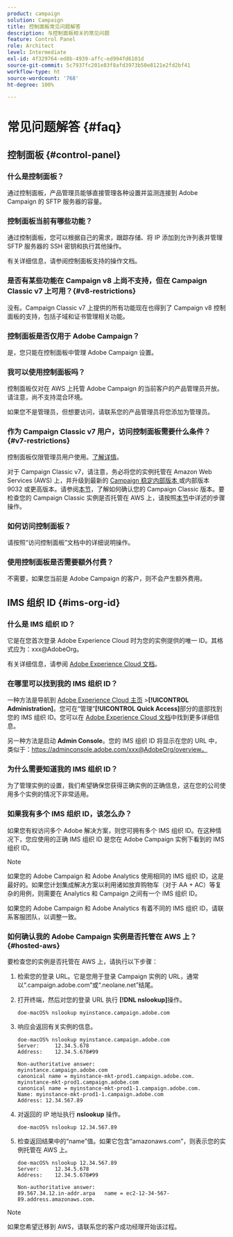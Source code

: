 ```yaml
---
product: campaign
solution: Campaign
title: 控制面板常见问题解答
description: 与控制面板相关的常见问题
feature: Control Panel
role: Architect
level: Intermediate
exl-id: 4f329764-ed8b-4939-affc-ed994fd6101d
source-git-commit: 5c7937fc201e83f8afd3973b50e8121e2fd2bf41
workflow-type: ht
source-wordcount: '768'
ht-degree: 100%

---
```


# 常见问题解答 {#faq}

## 控制面板 {#control-panel}

### 什么是控制面板？

通过控制面板，产品管理员能够直接管理各种设置并监测连接到 Adobe Campaign 的 SFTP 服务器的容量。

### 控制面板当前有哪些功能？

通过控制面板，您可以根据自己的需求，跟踪存储、将 IP 添加到允许列表并管理 SFTP 服务器的 SSH 密钥和执行其他操作。

有关详细信息，请参阅控制面板支持的操作文档。

### 是否有某些功能在 Campaign v8 上尚不支持，但在 Campaign Classic v7 上可用？{#v8-restrictions}

没有。Campaign Classic v7 上提供的所有功能现在也得到了 Campaign v8 控制面板的支持，包括子域和证书管理相关功能。

### 控制面板是否仅用于 Adobe Campaign？

是，您只能在控制面板中管理 Adobe Campaign 设置。

### 我可以使用控制面板吗？

控制面板仅对在 AWS 上托管 Adobe Campaign 的当前客户的产品管理员开放。请注意，尚不支持混合环境。

如果您不是管理员，但想要访问，请联系您的产品管理员将您添加为管理员。

### 作为 Campaign Classic v7 用户，访问控制面板需要什么条件？ {#v7-restrictions}

控制面板仅限管理员用户使用。[了解详情](discover/using/managing-permissions.md)。

对于 Campaign Classic v7，请注意，务必将您的实例托管在 Amazon Web Services (AWS) 上，并升级到最新的 [Campaign 稳定内部版本 ](https://experienceleague.adobe.com/docs/campaign-classic/using/release-notes/rn-overview.html?lang=zh-Hans#rn-statuses) 或内部版本 9032 或更高版本。请参阅[本节](https://experienceleague.adobe.com/docs/campaign-classic/using/getting-started/starting-with-adobe-campaign/launching-adobe-campaign.html?lang=zh-Hans#getting-your-campaign-version)，了解如何确认您的 Campaign Classic 版本。要检查您的 Campaign Classic 实例是否托管在 AWS 上，请按照[本节](#hosted-aws)中详述的步骤操作。

### 如何访问控制面板？

请按照“访问控制面板”文档中的详细说明操作。

### 使用控制面板是否需要额外付费？

不需要，如果您当前是 Adobe Campaign 的客户，则不会产生额外费用。

## IMS 组织 ID {#ims-org-id}

### 什么是 IMS 组织 ID？

它是在您首次登录 Adobe Experience Cloud 时为您的实例提供的唯一 ID。其格式应为：xxx@AdobeOrg。

有关详细信息，请参阅 [Adobe Experience Cloud 文档](https://experienceleague.adobe.com/docs/core-services/interface/administration/organizations.html?lang=zh-Hans)。

### 在哪里可以找到我的 IMS 组织 ID？

一种方法是导航到 [Adobe Experience Cloud 主页](https://experiencecloud.adobe.com/) >**[!UICONTROL Administration]**。您可在“管理”**[!UICONTROL Quick Access]**&#x200B;部分的底部找到您的 IMS 组织 ID。您可以在 [Adobe Experience Cloud 文档](https://experienceleague.adobe.com/docs/core-services/interface/administration/organizations.html?lang=zh-Hans)中找到更多详细信息。

另一种方法是启动 **Admin Console**。您的 IMS 组织 ID 将显示在您的 URL 中，类似于：https://adminconsole.adobe.com/xxx@AdobeOrg/overview。

### 为什么需要知道我的 IMS 组织 ID？

为了管理实例的设置，我们希望确保您获得正确实例的正确信息，这在您的公司使用多个实例的情况下非常适用。

### 如果我有多个 IMS 组织 ID，该怎么办？

如果您有权访问多个 Adobe 解决方案，则您可拥有多个 IMS 组织 ID。在这种情况下，您应使用的正确 IMS 组织 ID 是您在 Adobe Campaign 实例下看到的 IMS 组织 ID。

>[!NOTE]
>
>如果您的 Adobe Campaign 和 Adobe Analytics 使用相同的 IMS 组织 ID，这是最好的。如果您计划集成解决方案以利用诸如放弃购物车（对于 AA + AC）等复杂的用例，则需要在 Analytics 和 Campaign 之间有一个 IMS 组织 ID。
>
>如果您的 Adobe Campaign 和 Adobe Analytics 有着不同的 IMS 组织 ID，请联系客服团队，以调整一致。

### 如何确认我的 Adobe Campaign 实例是否托管在 AWS 上？{#hosted-aws}

要检查您的实例是否托管在 AWS 上，请执行以下步骤：

1. 检索您的登录 URL。它是您用于登录 Campaign 实例的 URL，通常以“.campaign.adobe.com”或“.neolane.net”结尾。
1. 打开终端，然后对您的登录 URL 执行 **[!DNL nslookup]**&#x200B;操作。

   `doe-macOS% nslookup myinstance.campaign.adobe.com`

1. 响应会返回有关实例的信息。

   ```
   doe-macOS% nslookup myinstance.campaign.adobe.com
   Server:     12.34.5.678
   Address:    12.34.5.678#99
   
   Non-authoritative answer:
   myinstance.campaign.adobe.com
   canonical name = myinstance-mkt-prod1.campaign.adobe.com.
   myinstance-mkt-prod1.campaign.adobe.com
   canonical name = myinstance-mkt-prod1-1.campaign.adobe.com.
   Name: myinstance-mkt-prod1-1.campaign.adobe.com
   Address: 12.34.567.89
   ```

1. 对返回的 IP 地址执行 **nslookup** 操作。

   `doe-macOS% nslookup 12.34.567.89`

1. 检查返回结果中的“name”值。如果它包含“amazonaws.com”，则表示您的实例托管在 AWS 上。

   ```
   doe-macOS% nslookup 12.34.567.89
   Server:     12.34.5.678
   Address:    12.34.5.678#99
   
   Non-authoritative answer:
   89.567.34.12.in-addr.arpa   name = ec2-12-34-567-89.address.amazonaws.com.
   ```

>[!NOTE]
>
>如果您希望迁移到 AWS，请联系您的客户成功经理开始该过程。
